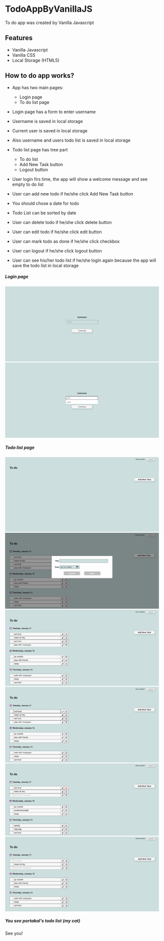 # TodoAppByVanillaJS
To do app was created by Vanilla Javascript

## Features
- Vanilla Javascript
- Vanilla CSS
- Local Storage (HTML5)


## How to do app works?

- App has two main pages:
    - Login page
    - To do list page

- Login page has a form to enter username
- Username is saved in local storage 
- Current user is saved in local storage
- Also username and users todo list is saved in local storage
- Todo list page has tree part 
    - To do list 
    - Add New Task button 
    - Logout button
- User login firs time, the app will show a welcome message and see empty to do list
- User can add new todo if he/she click Add New Task button
- You should chose a date for todo
- Todo List can be sorted by date
- User can delete todo if he/she click delete button
- User can edit todo if he/she click edit button
- User can mark todo as done if he/she click checkbox
- User can logout if he/she click logout button
- User can see his/her todo list if he/she login again because the app will save the todo list in local storage

##### Login page
![alt text](preview/loginPage.JPG)
![alt text](preview/loginPageSelect.JPG)

##### Todo list page
![alt text](preview/emptytodo.jpg)
![alt text](preview/addNewTodo.jpg)
![alt text](preview/todoList.JPG)
![alt text](preview/editing.JPG)
![alt text](preview/deleteButton.JPG)
![alt text](preview/checked.JPG)


##### You see portakal's todo list (my cat)
See you!


